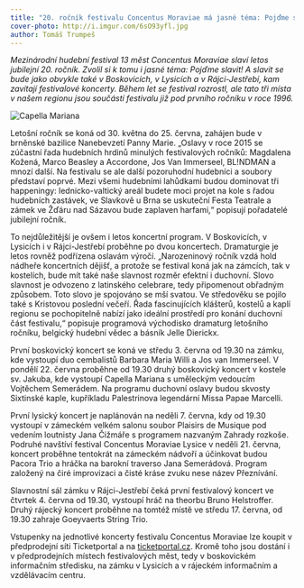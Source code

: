```yaml
---
title: "20. ročník festivalu Concentus Moraviae má jasné téma: Pojďme slavit!"
cover-photo: http://i.imgur.com/6sO93yfl.jpg
author: Tomáš Trumpeš
---
```


*Mezinárodní hudební festival 13 měst Concentus Moraviae slaví letos jubilejní 20. ročník. Zvolil si k tomu i jasné téma: Pojďme slavit! A slavit se bude jako obvykle také v Boskovicích, v Lysicích a v Rájci-Jestřebí, kam zavítají festivalové koncerty. Během let se festival rozrostl, ale tato tři místa v našem regionu jsou součástí festivalu již pod prvního ročníku v roce 1996.*

<img src="http://i.imgur.com/6sO93yf.jpg" alt="Capella Mariana" class="img-responsive">

Letošní ročník se koná od 30. května do 25. června, zahájen bude v brněnské bazilice Nanebevzetí Panny Marie. „Oslavy v roce 2015 se zúčastní řada hudebních hrdinů minulých festivalových ročníků: Magdalena Kožená, Marco Beasley a Accordone, Jos Van Immerseel, BL!NDMAN a mnozí další. Na festivalu se ale další pozoruhodní hudebníci a soubory představí poprvé. Mezi všemi hudebními lahůdkami budou dominovat tři happeningy: lednicko-valtický areál budete moci projet na kole s řadou hudebních zastávek, ve Slavkově u Brna se uskuteční Festa Teatrale a zámek ve Žďáru nad Sázavou bude zaplaven harfami,“ popisují pořadatelé jubilejní ročník.

To nejdůležitější je ovšem i letos koncertní program. V Boskovicích, v Lysicích i v Rájci-Jestřebí proběhne po dvou koncertech. Dramaturgie je letos rovněž podřízena oslavám výročí. „Narozeninový ročník vzdá hold nádheře koncertních dějišť, a protože se festival koná jak na zámcích, tak v kostelích, bude mít také naše slavnost rozměr efektní i duchovní. Slovo slavnost je odvozeno z latinského celebrare, tedy připomenout obřadným způsobem. Toto slovo je spojováno se mší svatou. Ve středověku se pojilo také s Kristovou poslední večeří. Řada fascinujících klášterů, kostelů a kaplí regionu se pochopitelně nabízí jako ideální prostředí pro konání duchovní část festivalu,“ popisuje programová východisko dramaturg letošního ročníku, belgický hudební vědec a básník Jelle Dierickx.

První boskovický koncert se koná ve středu 3. června od 19.30 na zámku, kde vystoupí duo cembalistů Barbara Maria Willi  a Jos van Immerseel. V pondělí 22. června proběhne od 19.30 druhý boskovický koncert v kostele sv. Jakuba, kde vystoupí Capella Mariana s uměleckým vedoucím Vojtěchem Semerádem. Na programu duchovní oslavy budou skvosty Sixtinské kaple, kupříkladu Palestrinova legendární Missa Papae Marcelli.

První lysický koncert je naplánován na neděli 7. června, kdy od 19.30 vystoupí v zámeckém velkém salonu soubor Plaisirs de Musique pod vedením loutnisty Jana Čižmáře s programem nazvaným Zahrady rozkoše. Podruhé navštíví festival Concentus Moraviae Lysice v neděli 21. června, koncert proběhne tentokrát na zámeckém nádvoří a účinkovat budou Pacora Trio a hráčka na barokní traverso Jana Semerádová. Program založený na čiré improvizaci a čisté kráse zvuku nese název Přeznívání.

Slavnostní sál zámku v Rájci-Jestřebí čeká první festivalový koncert ve čtvrtek 4. června od 19.30, vystoupí hráč na theorbu Bruno Helstroffer. Druhý rájecký koncert proběhne na tomtéž místě ve středu 17. června, od 19.30 zahraje Goeyvaerts String Trio.

Vstupenky na jednotlivé koncerty festivalu Concentus Moraviae lze koupit v předprodejní síti Ticketportal a na [ticketportal.cz](http://www.ticketportal.cz). Kromě toho jsou dostání i v předprodejních místech festivalových měst, tedy v boskovickém informačním středisku, na zámku v Lysicích a v rájeckém informačním a vzdělávacím centru.
